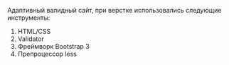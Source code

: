 Адаптивный  валидный сайт, при верстке использовались следующие инструменты:
1. HTML/CSS
2. Validator
3.  Фреймворк Bootstrap 3 
4. Препроцессор  less


